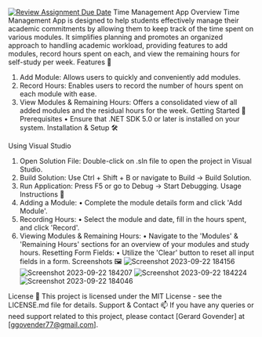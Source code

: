 [![Review Assignment Due Date](https://classroom.github.com/assets/deadline-readme-button-24ddc0f5d75046c5622901739e7c5dd533143b0c8e959d652212380cedb1ea36.svg)](https://classroom.github.com/a/tFiwluF8)
Time Management App
Overview
Time Management App is designed to help students effectively manage their academic commitments by allowing them to keep track of the time spent on various modules. It simplifies planning and promotes an organized approach to handling academic workload, providing features to add modules, record hours spent on each, and view the remaining hours for self-study per week.
Features 🌟
1.	Add Module: Allows users to quickly and conveniently add modules.
2.	Record Hours: Enables users to record the number of hours spent on each module with ease.
3.	View Modules & Remaining Hours: Offers a consolidated view of all added modules and the residual hours for the week.
Getting Started 🚀
Prerequisites
•	Ensure that .NET SDK 5.0 or later is installed on your system.
Installation & Setup 🛠️

Using Visual Studio
1.	Open Solution File: Double-click on .sln file to open the project in Visual Studio.
2.	Build Solution: Use Ctrl + Shift + B or navigate to Build -> Build Solution.
3.	Run Application: Press F5 or go to Debug -> Start Debugging.
Usage Instructions 📘
1.	Adding a Module:
•	Complete the module details form and click 'Add Module'.
2.	Recording Hours:
•	Select the module and date, fill in the hours spent, and click 'Record'.
3.	Viewing Modules & Remaining Hours:
•	Navigate to the 'Modules' & 'Remaining Hours' sections for an overview of your modules and study hours.
Resetting Form Fields:
•	Utilize the 'Clear' button to reset all input fields in a form.
Screenshots 🖼️
![Screenshot 2023-09-22 184156](https://github.com/VCDBN/prog6212-part-1-JohnGerard1/assets/124500120/ec932c0d-fc69-4620-ae5c-8e3efc43feb2)
![Screenshot 2023-09-22 184207](https://github.com/VCDBN/prog6212-part-1-JohnGerard1/assets/124500120/5ba31773-634f-4d1b-a5be-987fb27b5f7a)
![Screenshot 2023-09-22 184224](https://github.com/VCDBN/prog6212-part-1-JohnGerard1/assets/124500120/c75a26c1-62e9-43a0-8a50-92d336abef8d)
![Screenshot 2023-09-22 184046](https://github.com/VCDBN/prog6212-part-1-JohnGerard1/assets/124500120/96362757-e5a3-48d8-8a8b-87fb0fce3e03)

License 📝
This project is licensed under the MIT License - see the LICENSE.md file for details.
Support & Contact 📫
If you have any queries or need support related to this project, please contact [Gerard Govender] at [ggovender77@gmail.com].
